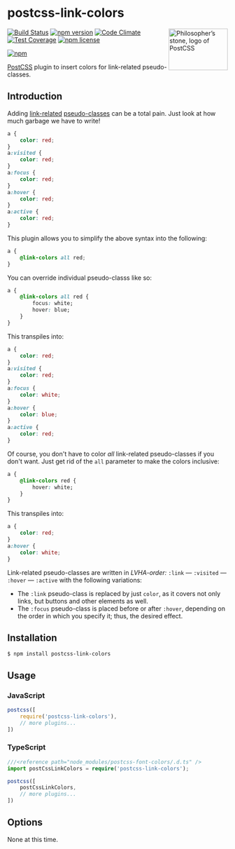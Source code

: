 # postcss-link-colors

<img align="right" width="135" height="95"
     title="Philosopher’s stone, logo of PostCSS"
     src="http://postcss.github.io/postcss/logo-leftp.png">

[![Build Status](https://travis-ci.org/jedmao/postcss-link-colors.svg?branch=master)](https://travis-ci.org/jedmao/postcss-link-colors)
[![npm version](https://badge.fury.io/js/postcss-link-colors.svg)](http://badge.fury.io/js/postcss-link-colors)
[![Code Climate](https://codeclimate.com/github/jedmao/postcss-link-colors/badges/gpa.svg)](https://codeclimate.com/github/jedmao/postcss-link-colors)
[![Test Coverage](https://codeclimate.com/github/jedmao/postcss-link-colors/badges/coverage.svg)](https://codeclimate.com/github/jedmao/postcss-link-colors)
[![npm license](http://img.shields.io/npm/l/postcss-link-colors.svg?style=flat-square)](https://www.npmjs.org/package/postcss-link-colors)

[![npm](https://nodei.co/npm/postcss-link-colors.svg?downloads=true)](https://nodei.co/npm/postcss-link-colors/)

[PostCSS](https://github.com/postcss/postcss) plugin to insert colors for link-related pseudo-classes.

## Introduction

Adding [link-related](https://developer.mozilla.org/en-US/docs/Web/CSS/%3Ahover) [pseudo-classes](https://developer.mozilla.org/en-US/docs/Web/CSS/Pseudo-classes) can be a total pain. Just look at how much garbage we have to write!

```css
a {
	color: red;
}
a:visited {
	color: red;
}
a:focus {
	color: red;
}
a:hover {
	color: red;
}
a:active {
	color: red;
}
```

This plugin allows you to simplify the above syntax into the following:

```css
a {
	@link-colors all red;
}
```

You can override individual pseudo-classs like so:

```css
a {
	@link-colors all red {
		focus: white;
		hover: blue;
	}
}
```

This transpiles into:

```css
a {
	color: red;
}
a:visited {
	color: red;
}
a:focus {
	color: white;
}
a:hover {
	color: blue;
}
a:active {
	color: red;
}
```

Of course, you don't have to color _all_ link-related pseudo-classes if you don't want. Just get rid of the `all` parameter to make the colors inclusive:

```css
a {
	@link-colors red {
		hover: white;
	}
}
```

This transpiles into:

```css
a {
	color: red;
}
a:hover {
	color: white;
}
```

Link-related pseudo-classes are written in _LVHA-order:_ `:link` — `:visited` — `:hover` — `:active` with the following variations:
- The `:link` pseudo-class is replaced by just `color`, as it covers not only links, but buttons and other elements as well.
- The `:focus` pseudo-class is placed before or after `:hover`, depending on the order in which you specify it; thus, the desired effect.

## Installation

```
$ npm install postcss-link-colors
```

## Usage

### JavaScript

```js
postcss([
	require('postcss-link-colors'),
	// more plugins...
])
```

### TypeScript

```ts
///<reference path="node_modules/postcss-font-colors/.d.ts" />
import postCssLinkColors = require('postcss-link-colors');

postcss([
	postCssLinkColors,
	// more plugins...
])
```

## Options

None at this time.
